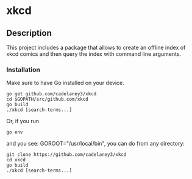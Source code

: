 # xkcd

## Description

This project includes a package that allows to create an offline index of xkcd comics
and then query the index with command line arguments.

### Installation

Make sure to have Go installed on your device.

```
go get github.com/cadelaney3/xkcd
cd $GOPATH/src/github.com/xkcd
go build
./xkcd [search-terms...]
```
Or, if you run
```
go env
```
and you see: GOROOT="/usr/local/bin", you can do from any directory:
```
git clone https://github.com/cadelaney3/xkcd
cd xkcd
go build
./xkcd [search-terms...]
```